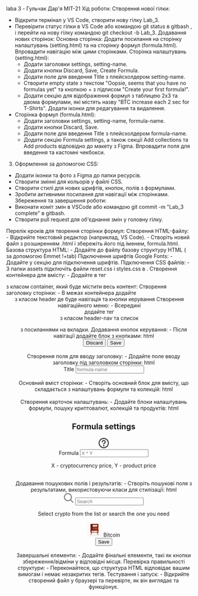 laba 3 - Гульчак Дар'я МІТ-21 
Хід роботи:
Створення нової гілки:
   - Відкрити термінал у VS Code, створити нову гілку Lab_3.
   - Перевірити статус гілки в VS Code або командою git status в gitbash , і перейти на нову гілку командою git checkout -b Lab_3.
Додавання нових сторінок:
Основна сторінка: Додати посилання на сторінку налаштувань (setting.html) та на сторінку формул (formula.html). Впровадити навігацію між цими сторінками.
Сторінка налаштувань (setting.html):
     - Додати заголовки settings, setting-name.
     - Додати кнопки Discard, Save, Create Formula.
     - Додати поле для введення Title з плейсхолдером setting-name.
     - Створити empty state з текстом "Oopsie, seems that you have no formulas yet" та кнопкою + з підписом "Create your first formula!".
     - Додати секцію для відображення формул з таблицею 2x3 та двома формулами, які містять назву "BTC increase each 2 sec for T-Shirts". Додати іконки для редагування та видалення.
   - Сторінка формул (formula.html):
     - Додати заголовки settings, setting-name, formula-name.
     - Додати кнопки Discard, Save.
     - Додати поле для введення Title з плейсхолдером formula-name.
     - Додати секцію Formula settings, а також секції Add collections та Add products відповідно до макету з Figma. Впровадити поля для введення та кастомні чекбокси.
   3. Оформлення за допомогою CSS:
   - Додати іконки та фото з Figma до папки ресурсів.
   - Створити змінні для кольорів у файлі CSS.
   - Створити стилі для нових шрифтів, кнопок, полів з формулами.
   - Зробити активними посилання для навігації між сторінками.
Збереження та завершення роботи:
   - Виконати коміт змін в VSCode або командою git commit -m "Lab_3 complete" в gitbash.
   - Створити pull request для об'єднання змін у головну гілку.

Перелік кроків для творення сторінки формул:
Створення HTML-файлу:
    - Відкрийте текстовий редактор (наприклад, VS Code).
    - Створіть новий файл з розширенням .html і збережіть його під іменем, formula.html.
Базова структура HTML:
    - Додайте до файлу базову структуру HTML ( за допомогою Emmet !+tab)
Підключення шрифтів Google Fonts:
    - Додайте у <head> секцію для підключення шрифтів.
Підключення CSS файлів:
    - З папки assets підключіть файли reset.css і styles.css в <head>.
Створення контейнера для вмісту:
    - Додайте в <body> тег <div> з класом container, який буде містити весь контент:
Створення заголовку сторінки:
    - В межах контейнера додайте <header> з класом header де буде  навігація та кнопки керування
Створення навігаційного меню:
    - Всередині <header> додайте тег <nav> з класом header-nav та список <ul> з посиланнями на вкладки.
Додавання кнопок керування:
    - Після навігації додайте блок з кнопками:
    html     <div class="header-controls">         <button class="btn-secondary btn" aria-controls="discard">Discard</button>         <button class="btn-primary btn disabled" aria-controls="save">Save</button>     </div>    
Створення поля для вводу заголовку:
    - Додайте поле вводу заголовку під заголовком сторінки:
    html     <div class="formula-title-field input-field">         <span class="input-label body-lg">Title</span>         <input type="text" class="input body-md" placeholder="formula-name">     </div>    
Основний вміст сторінки:
    - Створіть основний блок для вмісту, що складається з налаштувань формули та колекцій:
    html     <div class="formula-main">         <!-- Налаштування формули -->         <div class="formula-settings formula-column">             <!-- Карточка налаштувань -->         </div>         <!-- Додавання колекцій -->         <div class="formula-collections formula-column">             <!-- Карточка колекцій -->         </div>     </div>    
Створення карточок налаштувань:
    - Додайте блоки налаштувань формули, пошуку криптовалют, колекцій та продуктів:
    html     <div class="formula-settings-card">         <!-- Заголовок карточки -->         <div class="formula-heading">             <h2 class="heading-lg">Formula settings</h2>             <span class="formula-heading-icon">                 <img src="./assets/icon-question.svg" alt="question">             </span>         </div>         <!-- Поле вводу формули -->         <div class="input-field">             <span class="input-label body-lg">Formula</span>             <input type="text" class="input body-md" placeholder="X * Y">             <p class="input-description body-md">                 X - cryptocurrency price, Y - product price             </p>         </div>         <!-- Інші поля та елементи -->     </div>    
Додавання пошукових полів і результатів:
    - Створіть пошукові поля з результатами, використовуючи класи для стилізації:
    html     <div class="search-card" aria-controls="search-crypto">         <div class="input-field input-field-search">             <img class="input-field-search-icon" src="./assets/icon-search.svg" alt="search-icon">             <input type="text" class="input body-md search-input" placeholder="Search">             <p class="input-description search-input-description body-md">Select crypto from the list or search the one you need</p>         </div>         <!-- Результати пошуку -->         <div class="search-results">             <div class="search-result">                 <img src="./assets/image-placeholder.jpg" alt="image-placeholder" class="search-result-icon">                 <span class="search-result-name body-md-b">Bitcoin</span>             </div>             <!-- Інші результати -->         </div>         <button class="search-btn-save btn btn-primary">Save</button>     </div>    
Завершальні елементи:
    - Додайте фінальні елементи, такі як кнопки збереження/відміни у відповідні місця.
Перевірка правильності структури:
    - Переконайтеся, що структура HTML відповідає вашим вимогам і немає незакритих тегів.
Тестування і запуск:
    - Відкрийте створений файл у браузері та перевірте, як він виглядає та функціонує.
